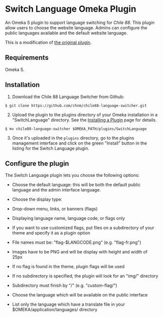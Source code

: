 # Switch Language Omeka Plugin

An Omeka S plugin to support language switching for *Chile 88*. This plugin allow users to choose the website language. Admins can configure the public languages available and the default website language. 

This is a modification of [the original plugin](https://gitlab.com/TIME_LAS/Omeka_Plugin_SwitchLang/-/tree/master).

## Requirements

Omeka S.

## Installation

1. Download the Chile 88 Language Switcher from Github: 

```$ git clone https://github.com/chnm/chile88-language-switcher.git```

2. Upload the plugin to the plugins directory of your Omeka installation in a "SwitchLanguage" directory. See the [Installing a Plugin](http://omeka.org/codex/Installing_a_Plugin) page for details.

 ```$ mv chile88-language-switcher $OMEKA_PATH/plugins/SwitchLanguage```

3. Once it's uploaded in the `plugins` directory, go to the plugins management interface and click on the green "Install" button in the listing for the Switch Language plugin.

## Configure the plugin

The Switch Language plugin lets you choose the following options:
* Choose the default language: this will be both the default public language and the admin interface language.

* Choose the display type:
 * Drop-down menu, links, or banners (flags) 
 * Displaying language name, language code, or flags only

* If you want to use customized flags, put files on a subdirectory of your theme and specify it as a plugin option
 * File names must be: "flag-$LANGCODE.png" (e.g. "flag-fr.png")
 * Images have to be PNG and will be display with height and width of 25px
 * If no flag is found in the theme, plugin flags will be used
 * If no subdirectory is specified, the plugin will look for an "img/" directory
 * Subdirectory must finish by "/" (e.g. "custom-flag/")

* Choose the language which will be available on the public interface
 * List only the language which have a translate file in your $OMEKA/application/languages/ directory
